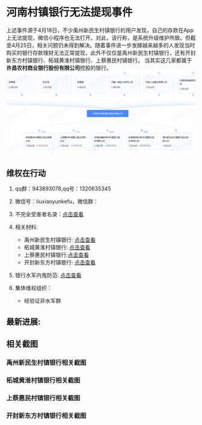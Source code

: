 # 河南村镇银行无法提现事件
上述事件源于4月18日，不少禹州新民生村镇银行的用户发现，自己的存款在App上无法提现，微信小程序也无法打开。对此，该行称，是系统升级维护所致。但截至4月25日，相关问题仍未得到解决。随着事件进一步发酵越来越多的人发现当时购买的银行存款理财无法正常提现，此外不仅仅是禹州新民生村镇银行，还有开封新东方村镇银行、柘城黄淮村镇银行、上蔡惠民村镇银行。
当其实这几家都属于**许昌农村商业银行股份有限公司**控股的银行。
![](.\img\公司结构.png)


## 维权在行动

1. qq群：943893078,qq号：1320635345

2. 微信号：liuxiaoyunkefu，微信群：

3. 不完全受害者名录：[点击查看]( .\受害者名录.md)

4. 相关材料:
    - 禹州新民生村镇银行: [点击查看]( .\禹州新民生村镇银行\禹州新民生村镇银行.md)
    - 柘城黄淮村镇银行: [点击查看]( .\柘城黄淮村镇银行\柘城黄淮村镇银行.md)
    - 上蔡惠民村镇银行:[点击查看]( .\上蔡惠民村镇银行\上蔡惠民村镇银行.md)
    - 开封新东方村镇银行: [点击查看]( .\开封新东方村镇银行\开封新东方村镇银行.md)
5. 银行水军内鬼防范: [点击查看]( .\水军名单.md)

6. 集体维权组织：
    - 经验证非水军群

## 最新进展:
## 相关截图
### 禹州新民生村镇银行相关截图

### 柘城黄淮村镇银行相关截图

### 上蔡惠民村镇银行相关截图

### 开封新东方村镇银行相关截图
